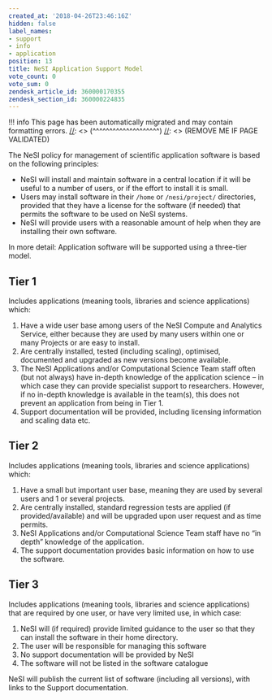```yaml
---
created_at: '2018-04-26T23:46:16Z'
hidden: false
label_names:
- support
- info
- application
position: 13
title: NeSI Application Support Model
vote_count: 0
vote_sum: 0
zendesk_article_id: 360000170355
zendesk_section_id: 360000224835
---
```




[//]: <> (REMOVE ME IF PAGE VALIDATED)
[//]: <> (vvvvvvvvvvvvvvvvvvvv)
!!! info
    This page has been automatically migrated and may contain formatting errors.
[//]: <> (^^^^^^^^^^^^^^^^^^^^)
[//]: <> (REMOVE ME IF PAGE VALIDATED)

The NeSI policy for management of scientific application software is
based on the following principles:

-   NeSI will install and maintain software in a central location if it
    will be useful to a number of users, or if the effort to install it
    is small.
-   Users may install software in their `/home` or `/nesi/project/`
    directories, provided that they have a license for the software (if
    needed) that permits the software to be used on NeSI systems.
-   NeSI will provide users with a reasonable amount of help when they
    are installing their own software.

In more detail: Application software will be supported using a
three-tier model.

## Tier 1

Includes applications (meaning tools, libraries and science
applications) which:

1.  Have a wide user base among users of the NeSI Compute and Analytics
    Service, either because they are used by many users within one or
    many Projects or are easy to install.
2.  Are centrally installed, tested (including scaling), optimised,
    documented and upgraded as new versions become available.
3.  The NeSI Applications and/or Computational Science Team staff often
    (but not always) have in-depth knowledge of the application science
    – in which case they can provide specialist support to researchers.
    However, if no in-depth knowledge is available in the team(s), this
    does not prevent an application from being in Tier 1.
4.  Support documentation will be provided, including licensing
    information and scaling data etc.

## Tier 2

Includes applications (meaning tools, libraries and science
applications) which:

1.  Have a small but important user base, meaning they are used by
    several users and 1 or several projects.
2.  Are centrally installed, standard regression tests are applied (if
    provided/available) and will be upgraded upon user request and as
    time permits.
3.  NeSI Applications and/or Computational Science Team staff have no
    “in depth” knowledge of the application.
4.  The support documentation provides basic information on how to use
    the software.

## Tier 3

Includes applications (meaning tools, libraries and science
applications) that are required by one user, or have very limited use,
in which case:

1.  NeSI will (if required) provide limited guidance to the user so that
    they can install the software in their home directory.
2.  The user will be responsible for managing this software
3.  No support documentation will be provided by NeSI
4.  The software will not be listed in the software catalogue

NeSI will publish the current list of software (including all versions),
with links to the Support documentation.

 

<!--<p>Applications for central installation of new software on the NeSI systems (post initial implementation on the new platforms) will be made via an <a href="#_Application_Installation_Request">Application Installation request form</a>, where sufficient information will need to be provided to enable NeSI to make a decision as to which Tier the software falls in.  Applications for Tier 1 support will require approval by NeSI Management (or as delegated, e.g. to Solutions or HPC Compute and Analytics lead’s).</p>-->
